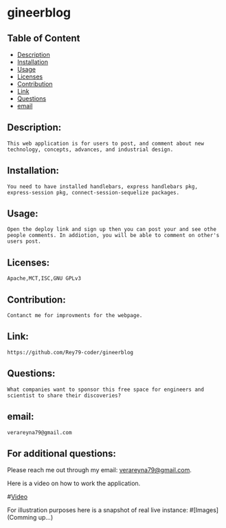 # gineerblog
## Table of Content

- [Description](#Description)
- [Installation](#Installation)
- [Usage](#Usage)
- [Licenses](#Licenses)
- [Contribution](#Contribution)
- [Link](#Link)
- [Questions](#Questions)
- [email](#email)

## Description:
    This web application is for users to post, and comment about new technology, concepts, advances, and industrial design.
## Installation:
    You need to have installed handlebars, express handlebars pkg, express-session pkg, connect-session-sequelize packages.
## Usage:
    Open the deploy link and sign up then you can post your and see othe people comments. In addiotion, you will be able to comment on other's users post.
## Licenses:
    Apache,MCT,ISC,GNU GPLv3
## Contribution:
    Contanct me for improvments for the webpage.
## Link:
    https://github.com/Rey79-coder/gineerblog
## Questions:
    What companies want to sponsor this free space for engineers and scientist to share their discoveries?
## email:
    verareyna79@gmail.com

## For additional questions:

   Please reach me out through my email: verareyna79@gmail.com.
   
   Here is a video on how to work the application.

#[Video](https://youtu.be/Jx9EjhFEpoI)

For illustration purposes here is a snapshot of real live instance:
#[Images](Comming up...)

